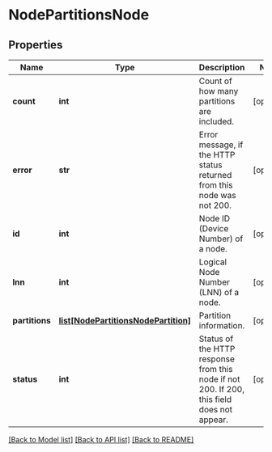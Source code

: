 # NodePartitionsNode

## Properties
Name | Type | Description | Notes
------------ | ------------- | ------------- | -------------
**count** | **int** | Count of how many partitions are included. | [optional] 
**error** | **str** | Error message, if the HTTP status returned from this node was not 200. | [optional] 
**id** | **int** | Node ID (Device Number) of a node. | [optional] 
**lnn** | **int** | Logical Node Number (LNN) of a node. | [optional] 
**partitions** | [**list[NodePartitionsNodePartition]**](NodePartitionsNodePartition.md) | Partition information. | [optional] 
**status** | **int** | Status of the HTTP response from this node if not 200.  If 200, this field does not appear. | [optional] 

[[Back to Model list]](../README.md#documentation-for-models) [[Back to API list]](../README.md#documentation-for-api-endpoints) [[Back to README]](../README.md)


